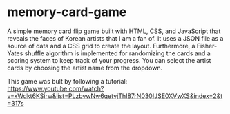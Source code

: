 # memory-card-game

A simple memory card flip game built with HTML, CSS, and JavaScript that reveals the faces of Korean artists that I am a fan of. It uses a JSON file as a source of data and a CSS grid to create the layout. 
Furthermore, a Fisher-Yates shuffle algorithm is implemented for randomizing the cards and a scoring system to keep track of your progress. You can select the artist cards by choosing the artist name from the dropdown.


This game was bult by following a tutorial:
https://www.youtube.com/watch?v=xWdkt6KSirw&list=PLzbvwNw6qetvjThI87rN030IJSE0XVwXS&index=2&t=317s
